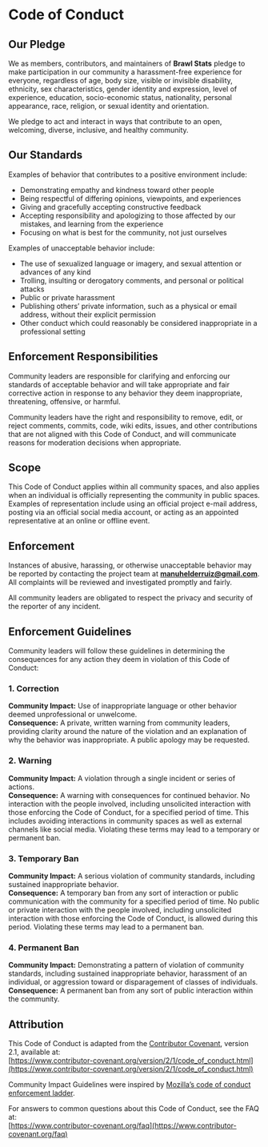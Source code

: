 # Code of Conduct

## Our Pledge

We as members, contributors, and maintainers of **Brawl Stats** pledge to make participation in our community a harassment-free experience for everyone, regardless of age, body size, visible or invisible disability, ethnicity, sex characteristics, gender identity and expression, level of experience, education, socio-economic status, nationality, personal appearance, race, religion, or sexual identity and orientation.

We pledge to act and interact in ways that contribute to an open, welcoming, diverse, inclusive, and healthy community.

## Our Standards

Examples of behavior that contributes to a positive environment include:

- Demonstrating empathy and kindness toward other people
- Being respectful of differing opinions, viewpoints, and experiences
- Giving and gracefully accepting constructive feedback
- Accepting responsibility and apologizing to those affected by our mistakes, and learning from the experience
- Focusing on what is best for the community, not just ourselves

Examples of unacceptable behavior include:

- The use of sexualized language or imagery, and sexual attention or advances of any kind
- Trolling, insulting or derogatory comments, and personal or political attacks
- Public or private harassment
- Publishing others’ private information, such as a physical or email address, without their explicit permission
- Other conduct which could reasonably be considered inappropriate in a professional setting

## Enforcement Responsibilities

Community leaders are responsible for clarifying and enforcing our standards of acceptable behavior and will take appropriate and fair corrective action in response to any behavior they deem inappropriate, threatening, offensive, or harmful.

Community leaders have the right and responsibility to remove, edit, or reject comments, commits, code, wiki edits, issues, and other contributions that are not aligned with this Code of Conduct, and will communicate reasons for moderation decisions when appropriate.

## Scope

This Code of Conduct applies within all community spaces, and also applies when an individual is officially representing the community in public spaces. Examples of representation include using an official project e-mail address, posting via an official social media account, or acting as an appointed representative at an online or offline event.

## Enforcement

Instances of abusive, harassing, or otherwise unacceptable behavior may be reported by contacting the project team at **manuhelderruiz@gmail.com**. All complaints will be reviewed and investigated promptly and fairly.

All community leaders are obligated to respect the privacy and security of the reporter of any incident.

## Enforcement Guidelines

Community leaders will follow these guidelines in determining the consequences for any action they deem in violation of this Code of Conduct:

### 1. Correction

**Community Impact:** Use of inappropriate language or other behavior deemed unprofessional or unwelcome.  
**Consequence:** A private, written warning from community leaders, providing clarity around the nature of the violation and an explanation of why the behavior was inappropriate. A public apology may be requested.

### 2. Warning

**Community Impact:** A violation through a single incident or series of actions.  
**Consequence:** A warning with consequences for continued behavior. No interaction with the people involved, including unsolicited interaction with those enforcing the Code of Conduct, for a specified period of time. This includes avoiding interactions in community spaces as well as external channels like social media. Violating these terms may lead to a temporary or permanent ban.

### 3. Temporary Ban

**Community Impact:** A serious violation of community standards, including sustained inappropriate behavior.  
**Consequence:** A temporary ban from any sort of interaction or public communication with the community for a specified period of time. No public or private interaction with the people involved, including unsolicited interaction with those enforcing the Code of Conduct, is allowed during this period. Violating these terms may lead to a permanent ban.

### 4. Permanent Ban

**Community Impact:** Demonstrating a pattern of violation of community standards, including sustained inappropriate behavior, harassment of an individual, or aggression toward or disparagement of classes of individuals.  
**Consequence:** A permanent ban from any sort of public interaction within the community.

## Attribution

This Code of Conduct is adapted from the [Contributor Covenant](https://www.contributor-covenant.org), version 2.1, available at:  
[https://www.contributor-covenant.org/version/2/1/code_of_conduct.html](https://www.contributor-covenant.org/version/2/1/code_of_conduct.html)

Community Impact Guidelines were inspired by [Mozilla’s code of conduct enforcement ladder](https://github.com/mozilla/diversity).

For answers to common questions about this Code of Conduct, see the FAQ at:  
[https://www.contributor-covenant.org/faq](https://www.contributor-covenant.org/faq)
